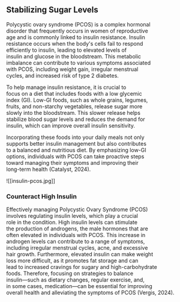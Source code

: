 ## Stabilizing Sugar Levels

Polycystic ovary syndrome (PCOS) is a complex hormonal  
disorder that frequently occurs in women of reproductive  
age and is commonly linked to insulin resistance. Insulin  
resistance occurs when the body's cells fail to respond  
efficiently to insulin, leading to elevated levels of  
insulin and glucose in the bloodstream. This metabolic  
imbalance can contribute to various symptoms associated  
with PCOS, including weight gain, irregular menstrual  
cycles, and increased risk of type 2 diabetes.

To help manage insulin resistance, it is crucial to  
focus on a diet that includes foods with a low glycemic  
index (GI). Low-GI foods, such as whole grains, legumes,  
fruits, and non-starchy vegetables, release sugar more  
slowly into the bloodstream. This slower release helps  
stabilize blood sugar levels and reduces the demand for  
insulin, which can improve overall insulin sensitivity.

Incorporating these foods into your daily meals not only  
supports better insulin management but also contributes  
to a balanced and nutritious diet. By emphasizing low-GI  
options, individuals with PCOS can take proactive steps  
toward managing their symptoms and improving their  
long-term health (Catalyst, 2024).

![[insulin-pcos.jpg]]
### Counteract High Insulin

Effectively managing Polycystic Ovary Syndrome (PCOS)  
involves regulating insulin levels, which play a crucial  
role in the condition. High insulin levels can stimulate  
the production of androgens, the male hormones that are  
often elevated in individuals with PCOS. This increase in  
androgen levels can contribute to a range of symptoms,  
including irregular menstrual cycles, acne, and excessive  
hair growth. Furthermore, elevated insulin can make weight  
loss more difficult, as it promotes fat storage and can  
lead to increased cravings for sugary and high-carbohydrate  
foods. Therefore, focusing on strategies to balance  
insulin—such as dietary changes, regular exercise, and,  
in some cases, medication—can be essential for improving  
overall health and alleviating the symptoms of PCOS (Vergis, 2024).